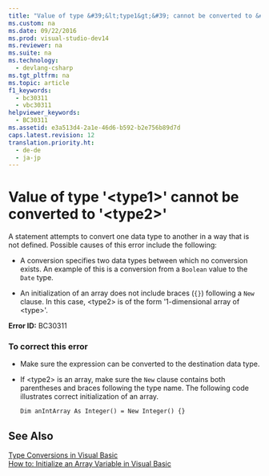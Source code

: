 ```yaml
---
title: "Value of type &#39;&lt;type1&gt;&#39; cannot be converted to &#39;&lt;type2&gt;&#39;"
ms.custom: na
ms.date: 09/22/2016
ms.prod: visual-studio-dev14
ms.reviewer: na
ms.suite: na
ms.technology: 
  - devlang-csharp
ms.tgt_pltfrm: na
ms.topic: article
f1_keywords: 
  - bc30311
  - vbc30311
helpviewer_keywords: 
  - BC30311
ms.assetid: e3a513d4-2a1e-46d6-b592-b2e756b89d7d
caps.latest.revision: 12
translation.priority.ht: 
  - de-de
  - ja-jp
---
```

# Value of type &#39;&lt;type1&gt;&#39; cannot be converted to &#39;&lt;type2&gt;&#39;
A statement attempts to convert one data type to another in a way that is not defined. Possible causes of this error include the following:  
  
-   A conversion specifies two data types between which no conversion exists. An example of this is a conversion from a `Boolean` value to the `Date` type.  
  
-   An initialization of an array does not include braces (`{}`) following a `New` clause. In this case, <type2\> is of the form '1-dimensional array of <type\>'.  
  
 **Error ID:** BC30311  
  
### To correct this error  
  
-   Make sure the expression can be converted to the destination data type.  
  
-   If <type2\> is an array, make sure the `New` clause contains both parentheses and braces following the type name. The following code illustrates correct initialization of an array.  
  
    ```  
    Dim anIntArray As Integer() = New Integer() {}  
    ```  
  
## See Also  
 [Type Conversions in Visual Basic](../vs140/type-conversions-in-visual-basic.md)   
 [How to: Initialize an Array Variable in Visual Basic](../vs140/how-to--initialize-an-array-variable-in-visual-basic.md)